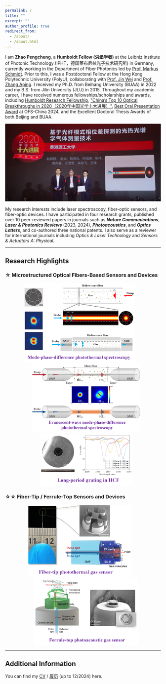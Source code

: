 ```yaml
---
permalink: /
title: ""
excerpt: ""
author_profile: true
redirect_from:
  - /about/
  - /about.html
---
```


I am **Zhao Pengcheng**, a **Humboldt Fellow (洪堡学者)** at the Leibniz Institute of Photonic Technology (IPHT，德国莱布尼兹光子技术研究所) in Germany, currently working in the Department of Fiber Photonics led by [Prof. Markus Schmidt](https://www.leibniz-ipht.de/en/departments/fiber-photonics/). Prior to this, I was a Postdoctoral Fellow at the Hong Kong Polytechnic University (PolyU), collaborating with [Prof. Jin Wei](https://jinwei-group.github.io/group_website/author/wei-jin/) and [Prof. Zhang Aping](https://www.polyu.edu.hk/researchgrp/azhang/index.htm). I received my Ph.D. from Beihang University (BUAA) in 2022 and my B.S. from Jilin University (JLU) in 2015. Throughout my academic career, I have received numerous fellowships/scholarships and awards, including [Humboldt Research Fellowship](https://www.humboldt-foundation.de/en/connect/explore-the-humboldt-network/singleview/1240498/dr-pengcheng-zhao), ["China’s Top 10 Optical Breakthroughs in 2020（2020年中国光学十大进展）"](https://www.opticsjournal.net/columns/zggx?type=view&postid=PT21042600003LiOkR), [Best Oral Presentation Award](https://mp.weixin.qq.com/s/vHMugK28tNrUqEpGskSMDQ) at OFS-China 2024, and the Excellent Doctoral Thesis Awards of both Beijing and BUAA.

![avatar](/images/sdjz_zsl.jpg)

My research interests include laser spectroscopy, fiber-optic sensors, and fiber-optic devices. I have participated in four research grants, published over 10 peer-reviewed papers in journals such as **_Nature Communications_**, **_Laser & Photonics Reviews_** (2023, 2024), **_Photoacoustics_**, and **_Optics Letters_**, and co-authored three national patents. I also serve as a reviewer for international journals including _Optics & Laser Technology_ and _Sensors & Actuators A: Physical_.

---

## **Research Highlights**

### ☆ **Microstructured Optical Fibers-Based Sensors and Devices**
<p style="text-align: center;">
  <a href="https://www.nature.com/articles/s41467-020-14707-0" target="_blank">
    <img src="/images/MPDPTS.png" alt="Image 1" title="Mode-phase-difference photothermal spectroscopy for gas detection with an anti-resonant hollow-core optical fiber" width="360" style="margin-right: 20px;">
  </a>
  <a href="https://onlinelibrary.wiley.com/doi/abs/10.1002/lpor.202200972" target="_blank">
    <img src="/images/eMPDPTS.png" alt="Image 2" title="Evanescent wave lab-on-ﬁber for high sensitivity gas spectroscopy with wide dynamic range and long-term stability" width="350" style="margin-left: 20px;">
  </a>
  <a href="https://opg.optica.org/abstract.cfm?uri=ACPC-2020-M4A.118" target="_blank">
    <img src="/images/HCFLPG.png" alt="Image 3" title="LP01-LP11 mode conversion in a negative curvature hollow-core fiber by use of a long-period grating" width="300" style="margin-left: 20px;">
  </a>
</p>

### ☆☆ **Fiber-Tip / Ferrule-Top Sensors and Devices**
<p style="text-align: center;">
  <a href="https://onlinelibrary.wiley.com/doi/full/10.1002/lpor.202301285" target="_blank">
    <img src="/images/fibertipPTS1.png" alt="Image 4" title="Ultraminiature Optical Fiber-Tip 3D-Microprinted Photothermal Interferometric Gas Sensors" width="340" style="margin-right: 20px;">
  </a>
  <a href="https://www.sciencedirect.com/science/article/pii/S2213597924000740" target="_blank">
    <img src="/images/fibertopPAS1.png" alt="Image 5" title="Miniature optical fiber photoacoustic spectroscopy gas sensor based on a 3D micro-printed planar-spiral spring optomechanical resonator" width="340" style="margin-left: 20px;">
  </a>
</p>

---

## **Additional Information**

You can find my [CV](../files/Zhao_Pengcheng_CV_English.pdf) / [履历](../files/赵鹏程_中文简历.pdf)  (up to 12/2024) here.
